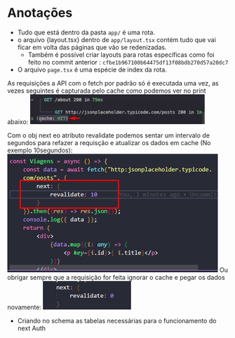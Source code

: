 # Anotações

* Tudo que está dentro da pasta ```app/``` é uma rota.
* o arquivo {layout.tsx} dentro de ```app/layout.tsx``` contém tudo que vai ficar em volta das páginas que vão se redenizadas.
    - Também é possível criar layouts para rotas específicas como foi feito no commit anterior : ```cfbe1b967100b64475df13f08bdb270d57a20dc7```
* O arquivo ```page.tsx``` é uma espécie de index da rota.

As requisições a API com o fetch por padrão só é executada uma vez, as vezes seguintes é capturada pelo cache como podemos ver no print abaixo:
![Alt text](image-1.png)

Com o obj next eo atributo revalidate podemos sentar um intervalo de segundos para refazer a requisção e atualizar os dados em cache (No exemplo 10segundos):
![Requisição 10s](image-2.png)
Ou obrigar sempre que a requisição for feita ignorar o cache e pegar os dados novamente:
![Alt text](image-3.png)

* Criando no schema as tabelas necessárias para o funcionamento do next Auth